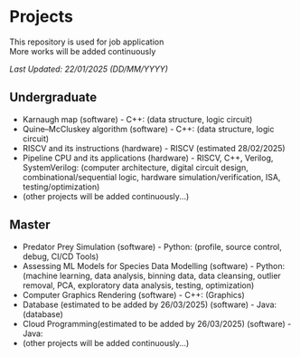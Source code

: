 # Projects
This repository is used for job application  
More works will be added continuously

*Last Updated: 22/01/2025 (DD/MM/YYYY)*  

## Undergraduate
- Karnaugh map (software) - C++: (data structure, logic circuit)
- Quine–McCluskey algorithm (software) - C++: (data structure, logic circuit)
- RISCV and its instructions (hardware) - RISCV (estimated 28/02/2025)
- Pipeline CPU and its applications (hardware) - RISCV, C++, Verilog, SystemVerilog: (computer architecture, digital circuit design, combinational/sequential logic, hardware simulation/verification, ISA, testing/optimization)
- (other projects will be added continuously...)

## Master
- Predator Prey Simulation (software) - Python: (profile, source control, debug, CI/CD Tools)
- Assessing ML Models for Species Data Modelling (software) - Python: (machine learning, data analysis, binning data, data cleansing, outlier removal, PCA, exploratory data analysis, testing, optimization)
- Computer Graphics Rendering (software) - C++: (Graphics)
- Database (estimated to be added by 26/03/2025) (software) - Java: (database)
- Cloud Programming(estimated to be added by 26/03/2025) (software) - Java:
- (other projects will be added continuously...)
